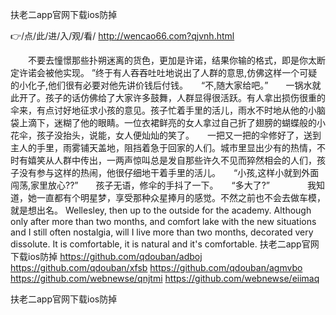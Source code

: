 
扶老二app官网下载ios防掉




👉/点/此/进/入/观/看/ http://wencao66.com?qjvnh.html




　　不要去憧憬那些扑朔迷离的货色，更加是许诺，结果你输的格式，即是你太断定许诺会被他实现。
”终于有人吞吞吐吐地说出了人群的意思,仿佛这样一个可疑的小化子,他们很有必要对他先讲价钱后付钱。　　“不,随大家给吧。”　　一锅水就此开了。孩子的话仿佛给了大家许多鼓舞，人群显得很活跃。有人拿出损伤很重的伞来，有点讨好地征求小孩的意见。孩子忙着手里的活儿，雨水不时地从他的小脑袋上滴下，迷糊了他的眼睛。一位衣裙鲜亮的女人拿过自己折了翅膀的蝴蝶般的小花伞，孩子没抬头，说能，女人便灿灿的笑了。　　一把又一把的伞修好了，送到主人的手里，雨雾铺天盖地，阻挡着急于回家的人们。城市里显出少有的热情，不时有嬉笑从人群中传出，一两声惊叫总是发自那些许久不见而猝然相会的人们，孩子没有参与这样的热闹，他很仔细地干着手里的活儿。　　“小孩,这样小就到外面闯荡,家里放心??”　　孩子无语，修伞的手抖了一下。　　“多大了?”　　
　　我知道，她一直都有个明星梦，享受那种众星捧月的感觉。不然之前也不会去做车模，就是想出名。
Wellesley, then up to the outside for the academy.
Although only after more than two months, and comfort lake with the new situations and I still often nostalgia, will I live more than two months, decorated very dissolute.
It is comfortable, it is natural and it's comfortable.
扶老二app官网下载ios防掉 https://github.com/qdouban/adboj
https://github.com/qdouban/xfsb
https://github.com/qdouban/agmvbo
https://github.com/webnewse/qnjtmi
https://github.com/webnewse/eiimaq





扶老二app官网下载ios防掉
